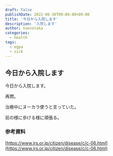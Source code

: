 ```yaml
---
draft: false
publishDate: 2022-08-30T09:00:00+09:00
title: '今日から入院します'
description: '入院します'
author: nuovotaka
categories:
  - health
tags:
  - egpa
  - sick
---
```


## 今日から入院します

今日から入院します。

再燃。

治療中にヌーカラ使うと言っていた。

前の様に歩ける様に頑張る。

### 参考資料

[https://www.jrs.or.jp/citizen/disease/c/c-06.html](https://www.jrs.or.jp/citizen/disease/c/c-06.html)
